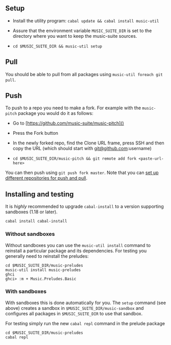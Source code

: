 
## Setup

- Install the utility program: `cabal update && cabal install music-util`

- Assure that the environment variable `MUSIC_SUITE_DIR` is set to the directory where you want to keep the music-suite sources.

- `cd $MUSIC_SUITE_DIR && music-util setup`

## Pull

You should be able to pull from all packages using `music-util foreach git pull`. 

## Push

To push to a repo you need to make a fork. For example with the `music-pitch` package you would do it as follows:

- Go to [https://github.com/music-suite/music-pitch]()

- Press the Fork button

- In the newly forked repo, find the Clone URL frame, press SSH and then copy the URL 
(which should start with git@github.com:username)

- `cd $MUSIC_SUITE_DIR/music-pitch && git remote add fork <paste-url-here>`

You can then push using `git push fork master`. Note that you can [set up different repositories for push and pull](http://sleepycoders.blogspot.se/2012/05/different-git-push-pullfetch-urls.html).

## Installing and testing

It is *highly* recommended to upgrade `cabal-install` to a version supporting sandboxes (1.18 or later).

    cabal install cabal-install

### Without sandboxes

Without sandboxes you can use the `music-util install` command to reinstall a particular package and its dependencies. For testing you generally need to reinstall the preludes:

    cd $MUSIC_SUITE_DIR/music-preludes
    music-util install music-preludes
    ghci
    ghci> :m + Music.Preludes.Basic

### With sandboxes

With sandboxes this is done automatically for you. The `setup` command (see above) creates a sandbox in `$MUSIC_SUITE_DIR/music-sandbox` and configures all packages in `$MUSIC_SUITE_DIR` to use that sandbox.

For testing simply run the new `cabal repl` command in the prelude package

    cd $MUSIC_SUITE_DIR/music-preludes
    cabal repl